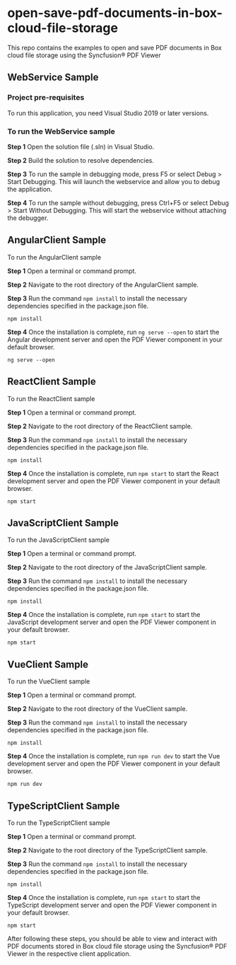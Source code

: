 # open-save-pdf-documents-in-box-cloud-file-storage

This repo contains the examples to open and save PDF documents in  Box cloud file storage using the Syncfusion&reg; PDF Viewer

## WebService Sample

### Project pre-requisites

To run this application, you need Visual Studio 2019 or later versions.

### To run the WebService sample

**Step 1** Open the solution file (.sln) in Visual Studio.

**Step 2** Build the solution to resolve dependencies.

**Step 3** To run the sample in debugging mode, press F5 or select Debug > Start Debugging. This will launch the webservice and allow you to debug the application.

**Step 4** To run the sample without debugging, press Ctrl+F5 or select Debug > Start Without Debugging. This will start the webservice without attaching the debugger.

## AngularClient Sample

To run the AngularClient sample

**Step 1** Open a terminal or command prompt.

**Step 2** Navigate to the root directory of the AngularClient sample.

**Step 3** Run the command `npm install` to install the necessary dependencies specified in the package.json file.

```
npm install
```

**Step 4** Once the installation is complete, run `ng serve --open` to start the Angular development server and open the PDF Viewer component in your default browser.

```
ng serve --open
```

## ReactClient Sample

To run the ReactClient sample

**Step 1** Open a terminal or command prompt.

**Step 2** Navigate to the root directory of the ReactClient sample.

**Step 3** Run the command `npm install` to install the necessary dependencies specified in the package.json file.

```
npm install
```

**Step 4** Once the installation is complete, run `npm start` to start the React development server and open the PDF Viewer component in your default browser.

```
npm start
```

## JavaScriptClient Sample

To run the JavaScriptClient sample

**Step 1** Open a terminal or command prompt.

**Step 2** Navigate to the root directory of the JavaScriptClient sample.

**Step 3** Run the command `npm install` to install the necessary dependencies specified in the package.json file.

```
npm install
```

**Step 4** Once the installation is complete, run `npm start` to start the JavaScript development server and open the PDF Viewer component in your default browser.

```
npm start
```

##  VueClient Sample

To run the VueClient sample

**Step 1** Open a terminal or command prompt.

**Step 2** Navigate to the root directory of the VueClient sample.

**Step 3** Run the command `npm install` to install the necessary dependencies specified in the package.json file.

```
npm install
```

**Step 4** Once the installation is complete, run `npm run dev` to start the Vue development server and open the PDF Viewer component in your default browser.

```
npm run dev
```

##  TypeScriptClient Sample

To run the TypeScriptClient sample

**Step 1** Open a terminal or command prompt.

**Step 2** Navigate to the root directory of the TypeScriptClient sample.

**Step 3** Run the command `npm install` to install the necessary dependencies specified in the package.json file.

```
npm install
```

**Step 4** Once the installation is complete, run `npm start` to start the TypeScript development server and open the PDF Viewer component in your default browser.

```
npm start
```

After following these steps, you should be able to view and interact with PDF documents stored in Box cloud file storage using the Syncfusion&reg; PDF Viewer in the respective client application.